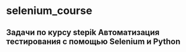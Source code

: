 # selenium\_course



Задачи по курсу stepik Автоматизация тестирования с помощью Selenium и Python
---

